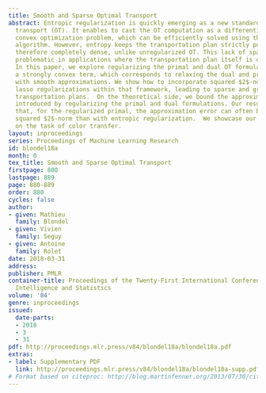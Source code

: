```yaml
---
title: Smooth and Sparse Optimal Transport
abstract: Entropic regularization is quickly emerging as a new standard in optimal
  transport (OT). It enables to cast the OT computation as a differentiable and unconstrained
  convex optimization problem, which can be efficiently solved using the Sinkhorn
  algorithm. However, entropy keeps the transportation plan strictly positive and
  therefore completely dense, unlike unregularized OT. This lack of sparsity can be
  problematic in applications where the transportation plan itself is of interest.
  In this paper, we explore regularizing the primal and dual OT formulations with
  a strongly convex term, which corresponds to relaxing the dual and primal constraints
  with smooth approximations. We show how to incorporate squared $2$-norm and group
  lasso regularizations within that framework, leading to sparse and group-sparse
  transportation plans.  On the theoretical side, we bound the approximation error
  introduced by regularizing the primal and dual formulations. Our results suggest
  that, for the regularized primal, the approximation error can often be smaller with
  squared $2$-norm than with entropic regularization.  We showcase our proposed framework
  on the task of color transfer.
layout: inproceedings
series: Proceedings of Machine Learning Research
id: blondel18a
month: 0
tex_title: Smooth and Sparse Optimal Transport
firstpage: 880
lastpage: 889
page: 880-889
order: 880
cycles: false
author:
- given: Mathieu
  family: Blondel
- given: Vivien
  family: Seguy
- given: Antoine
  family: Rolet
date: 2018-03-31
address: 
publisher: PMLR
container-title: Proceedings of the Twenty-First International Conference on Artificial
  Intelligence and Statistics
volume: '84'
genre: inproceedings
issued:
  date-parts:
  - 2018
  - 3
  - 31
pdf: http://proceedings.mlr.press/v84/blondel18a/blondel18a.pdf
extras:
- label: Supplementary PDF
  link: http://proceedings.mlr.press/v84/blondel18a/blondel18a-supp.pdf
# Format based on citeproc: http://blog.martinfenner.org/2013/07/30/citeproc-yaml-for-bibliographies/
---
```

